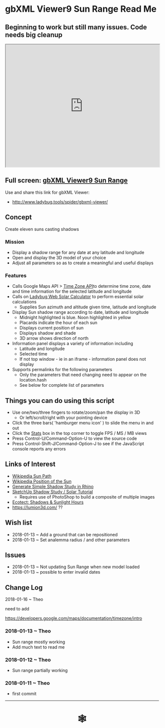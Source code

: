 <span style=display:none; >[You are now in a GitHub source code view - click this link to view Read Me file as a web page](http://www.ladybug.tools/spider/index.html#gbxml-viewer/r9/gbxml-viewer9-09-sun-range/README.md "View file as a web page." ) </span>

# gbXML Viewer9 Sun Range Read Me

## Beginning to work but still many issues. Code needs big cleanup

<iframe class=iframeReadMe src=http://www.ladybug.tools/spider/gbxml-viewer/r9/gbxml-viewer9-09-sun-range/test-gbxml-viewer9-sun-range.html width=100% height=400px >Iframes are not displayed on github.com</iframe>


## Full screen: [gbXML Viewer9 Sun Range]( http://www.ladybug.tools/spider/gbxml-viewer/r9/gbxml-viewer9-09-sun-range/test-gbxml-viewer9-sun-range.html )

Use and share this link for gbXML Viewer:

* <http://www.ladybug.tools/spider/gbxml-viewer/>

## Concept

Create eleven suns casting shadows

### Mission

* Display a shadow range for any date at any latitude and longitude
* Open and display the 3D model of your choice
* Adjust all parameters so as to create a meaningful and useful displays

### Features
* Calls Google Maps API > [Time Zone API]( https://developers.google.com/maps/documentation/timezone/start )to determine time zone, date and time information for the selected latitude and longitude
* Calls on [Ladybug Web Solar Calculator]( https://ladybug--tools.github.io/ladybug-web/solar-calculator-ladybug-web/#readme.md ) to perform essential solar calculations
	* Supplies Sun azimuth and altitude given time, latitude and longitude
* Display Sun shadow range according to date, latitude and longitude
	* Midnight highlighted is blue. Noon highlighted in yellow
	* Placards indicate the hour of each sun
	* Displays current position of sun
	* Displays shadow and shade
	* 3D arrow shows direction of north
* Information panel displays a variety of information including
	* Latitude and longitude
	* Selected time
	* If not top window - ie in an iframe - information panel does not display
* Supports permalinks for the following parameters
	* Only the parameters that need changing need to appear on the location.hash
	* See below for complete list of parameters



## Things you can do using this script

* Use one/two/three fingers to rotate/zoom/pan the display in 3D
	* Or left/scroll/right with your pointing device
* Click the three bars( 'hamburger menu icon' ) to slide the menu in and out
* Click the [Stats]( https://github.com/mrdoob/stats.js/ ) box in the top corner to toggle FPS / MS / MB views
* Press Control-U/Command-Option-U to view the source code
* Press Control-Shift-J/Command-Option-J to see if the JavaScript console reports any errors

## Links of Interest

* [Wikipedia Sun Path]( https://en.wikipedia.org/wiki/Sun_path )
* [Wikipedia Position of the Sun]( https://en.wikipedia.org/wiki/Position_of_the_Sun )
* [Generate Simple Shadow Study in Rhino]( http://performance-and-form.com/projects/generate-simple-shadow-study-in-rhino/ )
* [SketchUp Shadow Study / Solar  Tutorial]( http://kjzhang.freehostia.com/sketchup_shadow_study_tutorial.html )
	* Requires use of PhotoShop to build a composite of multiple images
* [Ecotect: Shadows & Sunlight Hours]( http://sustainabilityworkshop.autodesk.com/buildings/ecotect-shadows-sunlight-hours )
* https://lumion3d.com/ ??


## Wish list

* 2018-01-13 ~ Add a ground that can be repositioned
* 2018-01-13 ~ Set analemma radius / and other parameters

## Issues

* 2018-01-13 ~ Not updating Sun Range when new model loaded
* 2018-01-13 ~ possible to enter invalid dates


## Change Log

2018-01-16 ~ Theo

need to add

https://developers.google.com/maps/documentation/timezone/intro


### 2018-01-13 ~ Theo

* Sun range mostly working
* Add much text to read me

### 2018-01-12 ~ Theo

* Sun range partially working

### 2018-01-11 ~ Theo

* first commit

***


# <center title="hello!" ><a href=javascript:window.scrollTo(0,0); style=text-decoration:none; > &#x1f578; </a></center>



